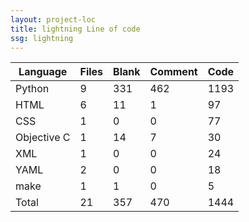 ```yaml
---
layout: project-loc
title: lightning Line of code
ssg: lightning
---
```

<div class="table-responsive">
<table class="table">
<thead><tr>
<th>Language</th>
<th>Files</th>
<th>Blank</th>
<th>Comment</th>
<th>Code</th>
</tr></thead><tbody>
<tr><td>Python</td><td> 9</td><td> 331</td><td> 462</td><td> 1193</td></tr>
<tr><td>HTML</td><td> 6</td><td> 11</td><td> 1</td><td> 97</td></tr>
<tr><td>CSS</td><td> 1</td><td> 0</td><td> 0</td><td> 77</td></tr>
<tr><td>Objective C</td><td> 1</td><td> 14</td><td> 7</td><td> 30</td></tr>
<tr><td>XML</td><td> 1</td><td> 0</td><td> 0</td><td> 24</td></tr>
<tr><td>YAML</td><td> 2</td><td> 0</td><td> 0</td><td> 18</td></tr>
<tr><td>make</td><td> 1</td><td> 1</td><td> 0</td><td> 5</td></tr>
<tr><td>Total</td><td>21</td><td>357</td><td>470</td><td>1444</td></tr>
</tbody></table></div>

